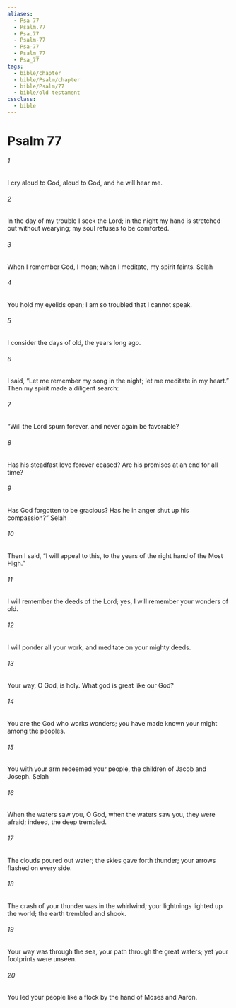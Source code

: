 ```yaml
---
aliases:
  - Psa 77
  - Psalm.77
  - Psa.77
  - Psalm-77
  - Psa-77
  - Psalm_77
  - Psa_77
tags:
  - bible/chapter
  - bible/Psalm/chapter
  - bible/Psalm/77
  - bible/old testament
cssclass:
  - bible
---
```


# Psalm 77

###### 1
I cry aloud to God, aloud to God, and he will hear me.
###### 2
In the day of my trouble I seek the Lord; in the night my hand is stretched out without wearying; my soul refuses to be comforted.
###### 3
When I remember God, I moan; when I meditate, my spirit faints. Selah
###### 4
You hold my eyelids open; I am so troubled that I cannot speak.
###### 5
I consider the days of old, the years long ago.
###### 6
I said, “Let me remember my song in the night; let me meditate in my heart.” Then my spirit made a diligent search:
###### 7
“Will the Lord spurn forever, and never again be favorable?
###### 8
Has his steadfast love forever ceased? Are his promises at an end for all time?
###### 9
Has God forgotten to be gracious?   Has he in anger shut up his compassion?” Selah
###### 10
Then I said, “I will appeal to this, to the years of the right hand of the Most High.”
###### 11
I will remember the deeds of the Lord; yes, I will remember your wonders of old.
###### 12
I will ponder all your work, and meditate on your mighty deeds.
###### 13
Your way, O God, is holy.   What god is great like our God?
###### 14
You are the God who works wonders; you have made known your might among the peoples.
###### 15
You with your arm redeemed your people, the children of Jacob and Joseph. Selah
###### 16
When the waters saw you, O God, when the waters saw you, they were afraid; indeed, the deep trembled.
###### 17
The clouds poured out water; the skies gave forth thunder; your arrows flashed on every side.
###### 18
The crash of your thunder was in the whirlwind;   your lightnings lighted up the world; the earth trembled and shook.
###### 19
Your way was through the sea, your path through the great waters; yet your footprints were unseen.
###### 20
You led your people like a flock by the hand of Moses and Aaron.


